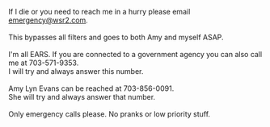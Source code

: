 If I die or you need to reach me in a hurry please email emergency@wsr2.com.<br>
<br>
This bypasses all filters and goes to both Amy and myself ASAP.<br>
<br>
I'm all EARS. If you are connected to a government agency you can also call me at 703-571-9353.<br>
I will try and always answer this number.<br>
<br>
Amy Lyn Evans can be reached at 703-856-0091.<br>
She will try and always answer that number.<br>
<br>
Only emergency calls please. No pranks or low priority stuff.<br>
